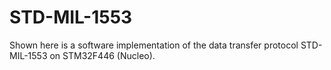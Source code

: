 # STD-MIL-1553
Shown here is a software implementation of the data transfer protocol STD-MIL-1553 on STM32F446 (Nucleo).
